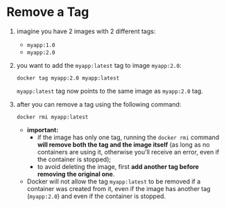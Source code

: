 # Remove a Tag

1. imagine you have 2 images with 2 different tags:
   - `myapp:1.0`
   - `myapp:2.0`
2. you want to add the `myapp:latest` tag to image `myapp:2.0`:

    ```commandline
    docker tag myapp:2.0 myapp:latest
    ```

   `myapp:latest` tag now points to the same image as `myapp:2.0` tag.

3. after you can remove a tag using the following command:

    ```commandline
    docker rmi myapp:latest
    ```

    - **important:** 
      - if the image has only one tag, running the `docker rmi` command **will remove both the tag **and** the image itself** (as long as no containers are using it, otherwise you'll receive an error, even if the container is stopped);
      - to avoid deleting the image, first **add another tag before removing the original one**.
    - Docker will not allow the tag `myapp:latest` to be removed if a container was created from it, even if the image has another tag (`myapp:2.0`) and even if the container is stopped.